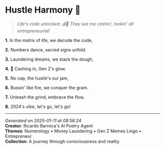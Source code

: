 # Hustle Harmony 🌌

> *Life's code unlocked: 💰💫 They see me cashin', lookin' all entrepreneurial!*

**1.** In the matrix of life, we decode the code,


**2.** Numbers dance, sacred signs unfold.


**3.** Laundering dreams, we stack the dough,


**4.** 💸 Cashing in, Gen Z's glow.


**5.** No cap, the hustle's our jam,


**6.** Bussin' like fire, we conquer the gram.


**7.** Unleash the grind, embrace the flow,


**8.** 2024's vibe, let's go, let's go!



---

*Generated on 2025-01-11 at 08:56:24*  
**Creator**: Ricardo Barroca's AI Poetry Agent  
**Themes**: Numerology • Money Laundering • Gen Z Memes Lingo • Entrepreneur  
**Collection**: A journey through consciousness and reality